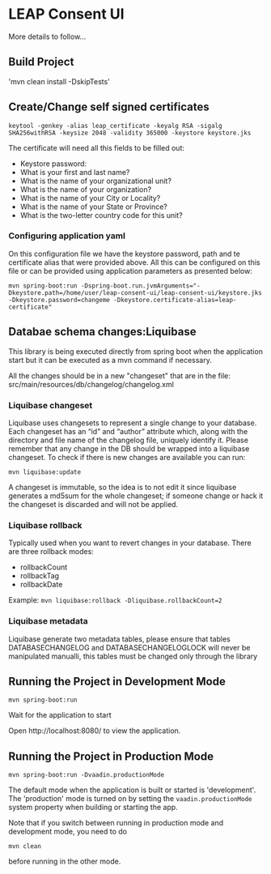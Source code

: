# LEAP Consent UI
More details to follow...

## Build Project
'mvn clean install -DskipTests'

## Create/Change self signed certificates

`keytool -genkey -alias leap_certificate -keyalg RSA -sigalg SHA256withRSA -keysize 2048 -validity 365000 -keystore keystore.jks`

The certificate will need all this fields to be filled out:
* Keystore password:
* What is your first and last name?
* What is the name of your organizational unit?
* What is the name of your organization?
* What is the name of your City or Locality?
* What is the name of your State or Province?
* What is the two-letter country code for this unit?

### Configuring application yaml 
On this configuration file we have the keystore password, path and te certificate alias that were provided above.
All this can be configured on this file or can be provided using application parameters as presented below:

```
mvn spring-boot:run -Dspring-boot.run.jvmArguments="-Dkeystore.path=/home/user/leap-consent-ui/leap-consent-ui/keystore.jks -Dkeystore.password=changeme -Dkeystore.certificate-alias=leap-certificate"
```

## Databae schema changes:Liquibase
This library is being executed directly from spring boot when the application start but it can be executed as a mvn command if necessary.

All the changes should be in a new "changeset" that are in the file: src/main/resources/db/changelog/changelog.xml

### Liquibase changeset
Liquibase uses changesets to represent a single change to your database. Each changeset has an “id” and “author” attribute which, along with the directory and file name of the changelog file, uniquely identify it.
Please remember that any change in the DB should be wrapped into a liquibase changeset.
To check if there is new changes are available you can run: 

```mvn liquibase:update```

A changeset is immutable, so the idea is to not edit it since liquibase generates a md5sum for the whole changeset; if someone change or hack it the changeset is discarded and will not be applied.

### Liquibase rollback
Typically used when you want to revert changes in your database. There are three rollback modes:
* rollbackCount
* rollbackTag
* rollbackDate

Example:
```mvn liquibase:rollback -Dliquibase.rollbackCount=2```

### Liquibase metadata

Liquibase generate two metadata tables, please ensure that tables DATABASECHANGELOG and DATABASECHANGELOGLOCK will never be manipulated manualli, this tables must be changed only through the library   

## Running the Project in Development Mode

`mvn spring-boot:run`

Wait for the application to start

Open http://localhost:8080/ to view the application.

## Running the Project in Production Mode

`mvn spring-boot:run -Dvaadin.productionMode`

The default mode when the application is built or started is 'development'. The 'production' mode is turned on by setting the `vaadin.productionMode` system property when building or starting the app.

Note that if you switch between running in production mode and development mode, you need to do
```
mvn clean
```
before running in the other mode.


